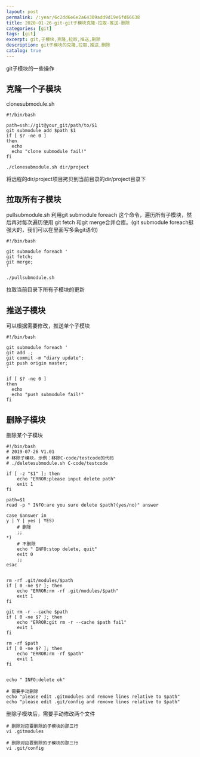 ```yaml
---
layout: post
permalink: /:year/6c2dd6e6e2a64309add9d19e6fd66638
title: 2020-01-26-git-git子模块克隆-拉取-推送-删除
categories: [git]
tags: [git]
excerpt: git,子模块,克隆,拉取,推送,删除
description: git子模块的克隆,拉取,推送,删除
catalog: true
---
```


git子模块的一些操作

## 克隆一个子模块

clonesubmodule.sh
```
#!/bin/bash

path=ssh://git@your_git/path/to/$1
git submodule add $path $1
if [ $? -ne 0 ]
then
  echo 
  echo "clone submodule fail!"
fi

```

```
./clonesubmodule.sh dir/project
```
将远程的dir/project项目拷贝到当前目录的dir/project目录下



## 拉取所有子模块

pullsubmodule.sh
利用git submodule foreach 这个命令，遍历所有子模块，然后再对每次遍历使用
git fetch 和git merge合并仓库。(git submodule foreach挺强大的，我们可以在里面写多条git语句)

```
#!/bin/bash

git submodule foreach '
git fetch;
git merge;
'
```

```
./pullsubmodule.sh
```
拉取当前目录下所有子模块的更新



## 推送子模块


可以根据需要修改，推送单个子模块
```
#!/bin/bash

git submodule foreach '
git add .;
git commit -m "diary update"; 
git push origin master;
'

if [ $? -ne 0 ]
then
  echo 
  echo "push submodule fail!"
fi
```


## 删除子模块

删除某个子模块
```
#!/bin/bash
# 2019-07-26 V1.01
# 移除子模块，示例：移除C-code/testcode的代码
# ./deletesubmodule.sh C-code/testcode

if [ -z "$1" ]; then 
    echo "ERROR:please input delete path"
    exit 1
fi

path=$1
read -p " INFO:are you sure delete $path?(yes/no)" answer

case $answer in
y | Y | yes | YES)
    # 删除
    ;;
*)
    # 不删除
    echo " INFO:stop delete, quit"
    exit 0
    ;;
esac


rm -rf .git/modules/$path
if [ 0 -ne $? ]; then
    echo "ERROR:rm -rf .git/modules/$path"
    exit 1
fi

git rm -r --cache $path
if [ 0 -ne $? ]; then
    echo "ERROR:git rm -r --cache $path fail"
    exit 1
fi

rm -rf $path
if [ 0 -ne $? ]; then
    echo "ERROR:rm -rf $path"
    exit 1
fi


echo " INFO:delete ok"

# 需要手动删除
echo "please edit .gitmodules and remove lines relative to $path"
echo "please edit .git/config and remove lines relative to $path"
```

删除子模块后，需要手动修改两个文件
```
# 删除对应要删除的子模块的那三行
vi .gitmodules

# 删除对应要删除的子模块的那三行
vi .git/config
```

